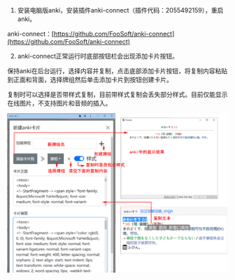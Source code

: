 1. 安装电脑版anki，安装插件anki-connect（插件代码：2055492159），重启anki。

anki-connect：[https://github.com/FooSoft/anki-connect](https://github.com/FooSoft/anki-connect)

2. anki-connect正常运行时底部按钮栏会出现添加卡片按钮。

保持anki在后台运行，选择内容并复制，点击底部添加卡片按钮，将复制内容粘贴到正面和背面，选择牌组然后单击添加卡片到按钮创建卡片。

复制时可以选择是否带样式复制，目前带样式复制会丢失部分样式。目前仅能显示在线图片，不支持图片和音频的插入。

![图片](img/img072901.png?raw=true)